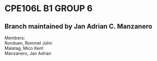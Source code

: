 # CPE106L B1 GROUP 6 <br />
## Branch maintained by Jan Adrian C. Manzanero <br/>
Members: <br />
Ronduen, Rommel John <br />
Malatag, Mico Kent <br />
Manzanero, Jan Adrian <br />
